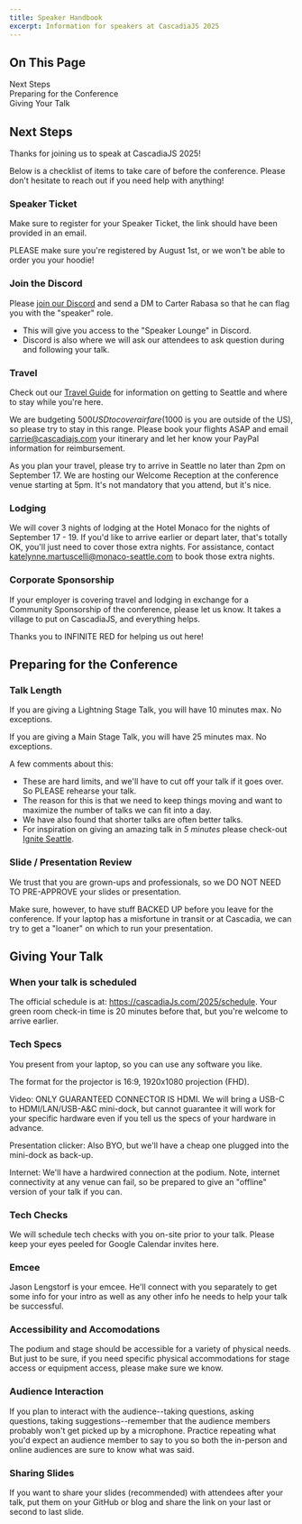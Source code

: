 ```yaml
---
title: Speaker Handbook
excerpt: Information for speakers at CascadiaJS 2025
---
```

<div id="toc">
<h2>On This Page</h2>
    <ul>
        <li><a href="#next-steps">Next Steps</a></li>
        <li><a href="#preparing-for-the-conference">Preparing for the Conference</a></li>
        <li><a href="#giving-your-talk">Giving Your Talk</a></li>
    </ul>
</div>

<h2 id="next-steps">Next Steps</h2>

Thanks for joining us to speak at CascadiaJS 2025! <i class="fas fa-heart"></i>

Below is a checklist of items to take care of before the conference. Please don't hesitate to reach out if you need help with anything!

### Speaker Ticket

Make sure to register for your Speaker Ticket, the link should have been provided in an email. 

PLEASE make sure you're registered by August 1st, or we won't be able to order you your hoodie!

### Join the Discord

Please [join our Discord](https://discord.gg/kkYR86GM29) and send a DM to Carter Rabasa so that he can flag you with the "speaker" role. 

* This will give you access to the "Speaker Lounge" in Discord. 
* Discord is also where we will ask our attendees to ask question during and following your talk.

### Travel

Check out our [Travel Guide](/2025/travel) for information on getting to Seattle and where to stay while you're here.

We are budgeting $500 USD to cover airfare ($1000 is you are outside of the US), so please try to stay in this range. Please book your flights ASAP and email carrie@cascadiajs.com your itinerary and let her know your PayPal information for reimbursement.

As you plan your travel, please try to arrive in Seattle no later than 2pm on September 17. We are hosting our Welcome Reception at the conference venue starting at 5pm. It's not mandatory that you attend, but it's nice. 

### Lodging

We will cover 3 nights of lodging at the Hotel Monaco for the nights of September 17 - 19. If you'd like to arrive earlier or depart later, that's totally OK, you'll just need to cover those extra nights. For assistance, contact katelynne.martuscelli@monaco-seattle.com to book those extra nights.

### Corporate Sponsorship

If your employer is covering travel and lodging in exchange for a Community Sponsorship of the conference, please let us know. It takes a village to put on CascadiaJS, and everything helps.

Thanks you to INFINITE RED for helping us out here!

<h2 id="preparing-for-the-conference">Preparing for the Conference</h2>

### Talk Length

If you are giving a Lightning Stage Talk, you will have 10 minutes max. No exceptions.

If you are giving a Main Stage Talk, you will have 25 minutes max. No exceptions.

A few comments about this:

* These are hard limits, and we'll have to cut off your talk if it goes over. So PLEASE rehearse your talk.
* The reason for this is that we need to keep things moving and want to maximize the number of talks we can fit into a day.
* We have also found that shorter talks are often better talks.
* For inspiration on giving an amazing talk in *5 minutes* please check-out [Ignite Seattle](https://igniteseattle.com/about/).


### Slide / Presentation Review

We trust that you are grown-ups and professionals, so we DO NOT NEED TO PRE-APPROVE your slides or presentation.

Make sure, however, to have stuff BACKED UP before you leave for the conference. If your laptop has a misfortune in transit or at Cascadia, we can try to get a "loaner" on which to run your presentation.

<h2 id="giving-your-talk">Giving Your Talk</h2>

### When your talk is scheduled

The official schedule is at: https://cascadiaJs.com/2025/schedule. Your green room check-in time is 20 minutes before that, but you're welcome to arrive earlier.

### Tech Specs

You present from your laptop, so you can use any software you like.

The format for the projector is 16:9, 1920x1080 projection (FHD).

Video: ONLY GUARANTEED CONNECTOR IS HDMI. We will bring a USB-C to HDMI/LAN/USB-A&C mini-dock, but cannot guarantee it will work for your specific hardware even if you tell us the specs of your hardware in advance.

Presentation clicker: Also BYO, but we'll have a cheap one plugged into the mini-dock as back-up.

Internet: We'll have a hardwired connection at the podium. Note, internet connectivity at any venue can fail, so be prepared to give an "offline" version of your talk if you can.

### Tech Checks

We will schedule tech checks with you on-site prior to your talk. Please keep your eyes peeled for Google Calendar invites here.

### Emcee

Jason Lengstorf is your emcee. He'll connect with you separately to get some info for your intro as well as any other info he needs to help your talk be successful.

### Accessibility and Accomodations

The podium and stage should be accessible for a variety of physical needs. But just to be sure, if you need specific physical accommodations for stage access or equipment access, please make sure we know.

### Audience Interaction

If you plan to interact with the audience--taking questions, asking questions, taking suggestions--remember that the audience members probably won't get picked up by a microphone. Practice repeating what you'd expect an audience member to say to you so both the in-person and online audiences are sure to know what was said.

### Sharing Slides

If you want to share your slides (recommended) with attendees after your talk, put them on your GitHub or blog and share the link on your last or second to last slide.
